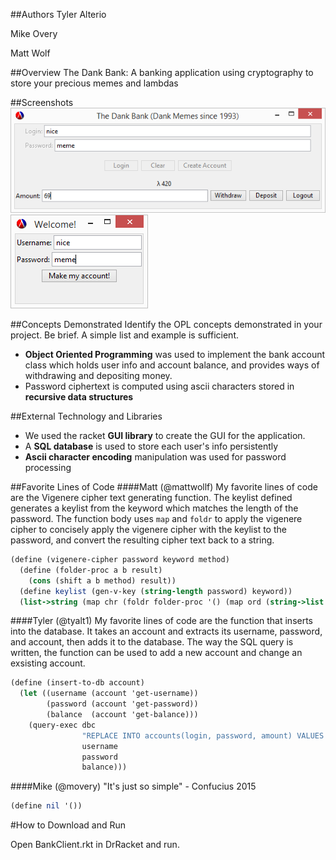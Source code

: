 
##Authors
Tyler Alterio

Mike Overy

Matt Wolf

##Overview
The Dank Bank: A banking application using cryptography to store your precious memes and lambdas

##Screenshots
![screenshot of the main window](ScreenShots/LoggedInMainWindow.PNG)
![the create account window](ScreenShots/CreateAccount.PNG)

##Concepts Demonstrated
Identify the OPL concepts demonstrated in your project. Be brief. A simple list and example is sufficient. 
* **Object Oriented Programming** was used to implement the bank account class which holds user info and account balance, and provides ways of withdrawing and depositing money.
* Password ciphertext is computed using ascii characters stored in **recursive data structures**

##External Technology and Libraries
* We used the racket **GUI library** to create the GUI for the application.
* A **SQL database** is used to store each user's info persistently
* **Ascii character encoding** manipulation was used for password processing

##Favorite Lines of Code
####Matt (@mattwollf)
My favorite lines of code are the Vigenere cipher text generating function. The keylist defined generates a keylist from the keyword which matches the length of the password. The function body uses `map` and `foldr` to apply the vigenere cipher to concisely apply the vigenere cipher with the keylist to the password, and convert the resulting cipher text back to a string.
```scheme
(define (vigenere-cipher password keyword method)
  (define (folder-proc a b result)
    (cons (shift a b method) result))
  (define keylist (gen-v-key (string-length password) keyword))
  (list->string (map chr (foldr folder-proc '() (map ord (string->list password)) keylist))))
```
####Tyler (@tyalt1)
My favorite lines of code are the function that inserts into the database. It takes an account and extracts its username, password, and account, then adds it to the database. The way the SQL query is written, the function can be used to add a new account and change an exsisting account. 

```scheme
(define (insert-to-db account)
  (let ((username (account 'get-username))
        (password (account 'get-password))
        (balance  (account 'get-balance)))
    (query-exec dbc 
                "REPLACE INTO accounts(login, password, amount) VALUES ($1, $2, $3)"
                username 
                password 
                balance)))
```
####Mike (@movery)
"It's just so simple" - Confucius 2015
```scheme
(define nil '())
```

#How to Download and Run

Open BankClient.rkt in DrRacket and run.

